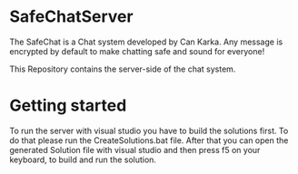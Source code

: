 # SafeChatServer

The SafeChat is a Chat system developed by Can Karka. Any message is encrypted by default to make chatting safe and sound for everyone!

This Repository contains the server-side of the chat system.

# Getting started

To run the server with visual studio you have to build the solutions first. To do that please run the CreateSolutions.bat file.
After that you can open the generated Solution file with visual studio and then press f5 on your keyboard, to build and run the solution.

